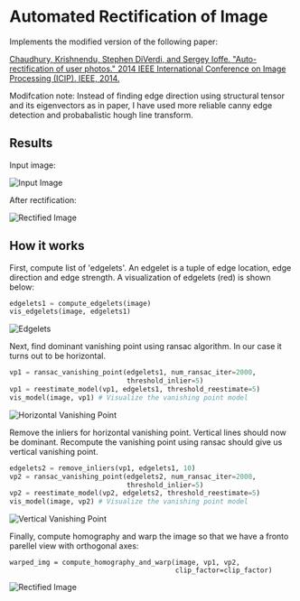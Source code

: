 # Automated Rectification of Image

Implements the modified version of the following paper:  

[Chaudhury, Krishnendu, Stephen DiVerdi, and Sergey Ioffe. "Auto-rectification
of user photos." 2014 IEEE International Conference on Image Processing (ICIP).
 IEEE, 2014.](https://static.googleusercontent.com/media/research.google.com/en//pubs/archive/42532.pdf)

Modifcation note: Instead of finding edge direction using structural tensor and its eigenvectors as in paper, I have used more reliable canny edge detection and probabalistic hough line transform.

##  Results

Input image:

![Input Image](/results/shelf.jpg)

After rectification:

![Rectified Image](/results/shelf_warped.png)

## How it works

First, compute list of 'edgelets'. An edgelet is a tuple of edge location, edge direction and edge strength. A visualization of edgelets (red) is shown below:

```python
edgelets1 = compute_edgelets(image)
vis_edgelets(image, edgelets1)
```

![Edgelets](/results/edgelets.png)

Next, find dominant vanishing point using ransac algorithm. In our case it turns out to be horizontal.

```python
vp1 = ransac_vanishing_point(edgelets1, num_ransac_iter=2000, 
                             threshold_inlier=5)
vp1 = reestimate_model(vp1, edgelets1, threshold_reestimate=5)
vis_model(image, vp1) # Visualize the vanishing point model
```

![Horizontal Vanishing Point](/results/horizontal_vp.png)

Remove the inliers for horizontal vanishing point. Vertical lines should now be dominant. Recompute the vanishing point using ransac should give us vertical vanishing point. 

```python
edgelets2 = remove_inliers(vp1, edgelets1, 10)
vp2 = ransac_vanishing_point(edgelets2, num_ransac_iter=2000,
                             threshold_inlier=5)
vp2 = reestimate_model(vp2, edgelets2, threshold_reestimate=5)
vis_model(image, vp2) # Visualize the vanishing point model
```

![Vertical Vanishing Point](/results/horizontal_vp.png)

Finally, compute homography and warp the image so that we have a fronto parellel view with orthogonal axes: 

```
warped_img = compute_homography_and_warp(image, vp1, vp2,
                                         clip_factor=clip_factor)
```

![Rectified Image](/results/shelf_warped.png)